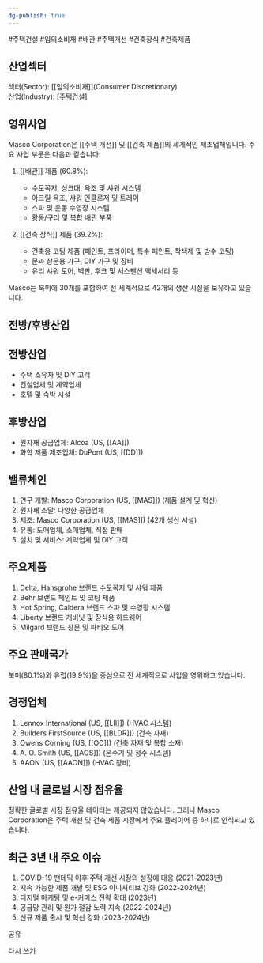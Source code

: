```yaml
---
dg-publish: true
---
```

#주택건설 #임의소비재 #배관 #주택개선 #건축장식 #건축제품

## 산업섹터

섹터(Sector): [[임의소비재]](Consumer Discretionary)  
산업(Industry): [[주택건설]](Homebuilding)

## 영위사업

Masco Corporation은 [[주택 개선]] 및 [[건축 제품]]의 세계적인 제조업체입니다. 주요 사업 부문은 다음과 같습니다:

1. [[배관]] 제품 (60.8%):
    
    - 수도꼭지, 싱크대, 욕조 및 샤워 시스템
    - 아크릴 욕조, 샤워 인클로저 및 트레이
    - 스파 및 운동 수영장 시스템
    - 황동/구리 및 복합 배관 부품
2. [[건축 장식]] 제품 (39.2%):
    
    - 건축용 코팅 제품 (페인트, 프라이머, 특수 페인트, 착색제 및 방수 코팅)
    - 문과 창문용 가구, DIY 가구 및 장비
    - 유리 샤워 도어, 벽판, 후크 및 서스펜션 액세서리 등

Masco는 북미에 30개를 포함하여 전 세계적으로 42개의 생산 시설을 보유하고 있습니다.

## 전방/후방산업

## 전방산업

- 주택 소유자 및 DIY 고객
- 건설업체 및 계약업체
- 호텔 및 숙박 시설

## 후방산업

- 원자재 공급업체: Alcoa (US, [[AA]])
- 화학 제품 제조업체: DuPont (US, [[DD]])

## 밸류체인

1. 연구 개발: Masco Corporation (US, [[MAS]]) (제품 설계 및 혁신)
2. 원자재 조달: 다양한 공급업체
3. 제조: Masco Corporation (US, [[MAS]]) (42개 생산 시설)
4. 유통: 도매업체, 소매업체, 직접 판매
5. 설치 및 서비스: 계약업체 및 DIY 고객

## 주요제품

1. Delta, Hansgrohe 브랜드 수도꼭지 및 샤워 제품
2. Behr 브랜드 페인트 및 코팅 제품
3. Hot Spring, Caldera 브랜드 스파 및 수영장 시스템
4. Liberty 브랜드 캐비닛 및 장식용 하드웨어
5. Milgard 브랜드 창문 및 파티오 도어

## 주요 판매국가

북미(80.1%)와 유럽(19.9%)을 중심으로 전 세계적으로 사업을 영위하고 있습니다.

## 경쟁업체

1. Lennox International (US, [[LII]]) (HVAC 시스템)
2. Builders FirstSource (US, [[BLDR]]) (건축 자재)
3. Owens Corning (US, [[OC]]) (건축 자재 및 복합 소재)
4. A. O. Smith (US, [[AOS]]) (온수기 및 정수 시스템)
5. AAON (US, [[AAON]]) (HVAC 장비)

## 산업 내 글로벌 시장 점유율

정확한 글로벌 시장 점유율 데이터는 제공되지 않았습니다. 그러나 Masco Corporation은 주택 개선 및 건축 제품 시장에서 주요 플레이어 중 하나로 인식되고 있습니다.

## 최근 3년 내 주요 이슈

1. COVID-19 팬데믹 이후 주택 개선 시장의 성장에 대응 (2021-2023년)
2. 지속 가능한 제품 개발 및 ESG 이니셔티브 강화 (2022-2024년)
3. 디지털 마케팅 및 e-커머스 전략 확대 (2023년)
4. 공급망 관리 및 원가 절감 노력 지속 (2022-2024년)
5. 신규 제품 출시 및 혁신 강화 (2023-2024년)

공유

다시 쓰기
